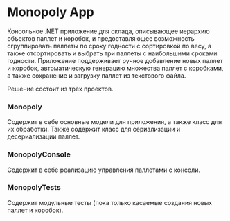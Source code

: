 # Monopoly App

Консольное .NET приложение для склада, описывающее иерархию объектов паллет и коробок, и предоставляющее возможность сгруппировать паллеты по сроку годности с сортировкой по весу, а также отсортировать и выбрать три паллеты с наибольшими сроками годности.
Приложение поддерживает ручное добавление новых паллет и коробок, автоматическую генерацию множества паллет с коробками, а также сохранение и загрузку паллет из текстового файла.

Решение состоит из трёх проектов.

### Monopoly
Содержит в себе основные модели для приложения, а также класс для их обработки. Также содержит класс для сериализации и десериализации паллет.

### MonopolyConsole
Содержит в себе реализацию управления паллетами с консоли.

### MonopolyTests
Содержит модульные тесты (пока только касаемые создания новых паллет и коробок).
